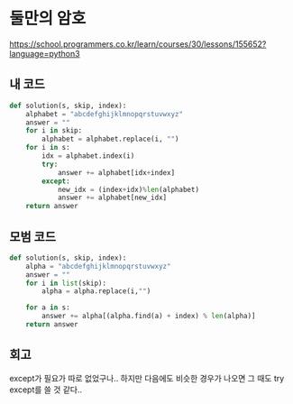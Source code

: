 # 둘만의 암호

https://school.programmers.co.kr/learn/courses/30/lessons/155652?language=python3

## 내 코드

```python
def solution(s, skip, index):
    alphabet = "abcdefghijklmnopqrstuvwxyz"
    answer = ""
    for i in skip:
        alphabet = alphabet.replace(i, "")
    for i in s:
        idx = alphabet.index(i)
        try:
            answer += alphabet[idx+index]
        except:
            new_idx = (index+idx)%len(alphabet)
            answer += alphabet[new_idx]
    return answer
```

## 모범 코드

```python
def solution(s, skip, index):
    alpha = "abcdefghijklmnopqrstuvwxyz"
    answer = ""
    for i in list(skip):
        alpha = alpha.replace(i,"")

    for a in s:
        answer += alpha[(alpha.find(a) + index) % len(alpha)]
    return answer
```

## 회고

except가 필요가 따로 없었구나..
하지만 다음에도 비슷한 경우가 나오면 그 때도 try except를 쓸 것 같다..
